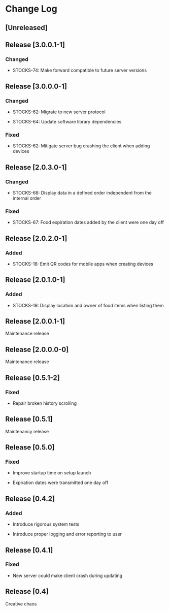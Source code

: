 # Change Log

## [Unreleased]

## Release [3.0.0.1-1]

### Changed

* STOCKS-74: Make forward compatible to future server versions

## Release [3.0.0.0-1]

### Changed

* STOCKS-62: Migrate to new server protocol

* STOCKS-64: Update software library dependencies

### Fixed

* STOCKS-62: Mitigate server bug crashing the client when adding devices

## Release [2.0.3.0-1]

### Changed

* STOCKS-68: Display data in a defined order independent from the internal order

### Fixed

* STOCKS-67: Food expiration dates added by the client were one day off

## Release [2.0.2.0-1]

### Added

* STOCKS-18: Emit QR codes for mobile apps when creating devices

## Release [2.0.1.0-1]

### Added

* STOCKS-19: Display location and owner of food items when listing them

## Release [2.0.0.1-1]

Maintenance release

## Release [2.0.0.0-0]

Maintenance release

## Release [0.5.1-2]

### Fixed

* Repair broken history scrolling

## Release [0.5.1]

Maintenancy release

## Release [0.5.0]

### Fixed

* Improve startup time on setup launch

* Expiration dates were transmitted one day off

## Release [0.4.2]

### Added

* Introduce rigorous system tests

* Introduce proper logging and error reporting to user

## Release [0.4.1]

### Fixed

* New server could make client crash during updating

## Release [0.4]

Creative chaos
